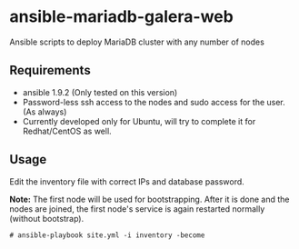 # ansible-mariadb-galera-web
Ansible scripts to deploy MariaDB cluster with any number of nodes

## Requirements
* ansible 1.9.2 (Only tested on this version)
* Password-less ssh access to the nodes and sudo access for the user. (As always)
* Currently developed only for Ubuntu, will try to complete it for Redhat/CentOS as well. 

## Usage
Edit the inventory file with correct IPs and database password.

**Note:** The first node will be used for bootstrapping. After it is done and the nodes are joined, the first node's service is again restarted normally (without bootstrap).

```# ansible-playbook site.yml -i inventory -become```


